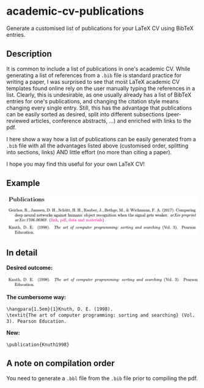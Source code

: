 # academic-cv-publications

Generate a customised list of publications for your LaTeX CV using BibTeX entries.

## Description
It is common to include a list of publications in one's academic CV. While generating a list of references from a ``.bib`` file is standard practice for writing a paper, I was surprised to see that most LaTeX academic CV templates found online rely on the user manually typing the references in a list. Clearly, this is undesirable, as one usually already has a list of BibTeX entries for one's publications, and changing the citation style means changing every single entry. Still, this has the advantage that publications can be easily sorted as desired, split into different subsections (peer-reviewed articles, conference abstracts, ...) and enriched with links to the pdf.

I here show a way how a list of publications can be easily generated from a ``.bib`` file with all the advantages listed above (customised order, splitting into sections, links) AND little effort (no more than citing a paper).

I hope you may find this useful for your own LaTeX CV!

## Example

![](imgs/outcome.png)

## In detail

**Desired outcome:**

![](imgs/outcome-knuth.png)

**The cumbersome way:**
```
\hangpara{1.5em}{1}Knuth, D. E. (1998). 
\textit{The art of computer programming: sorting and searching} (Vol. 3). Pearson Education.
```

**New:**
```
\publication{Knuth1998}
```
## A note on compilation order

You need to generate a ``.bbl`` file from the ``.bib`` file prior to compiling the pdf.
